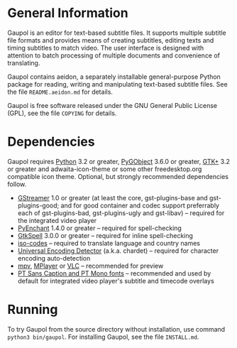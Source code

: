 General Information
===================

Gaupol is an editor for text-based subtitle files. It supports multiple
subtitle file formats and provides means of creating subtitles, editing
texts and timing subtitles to match video. The user interface is
designed with attention to batch processing of multiple documents and
convenience of translating.

Gaupol contains aeidon, a separately installable general-purpose
Python package for reading, writing and manipulating text-based
subtitle files. See the file `README.aeidon.md` for details.

Gaupol is free software released under the GNU General Public License
(GPL), see the file `COPYING` for details.

Dependencies
============

Gaupol requires [Python][1] 3.2 or greater, [PyGObject][2] 3.6.0 or
greater, [GTK+][3] 3.2 or greater and adwaita-icon-theme or some other
freedesktop.org compatible icon theme. Optional, but strongly
recommended dependencies follow.

 * [GStreamer][4] 1.0 or greater (at least the core, gst-plugins-base
   and gst-plugins-good; and for good container and codec support
   preferrably each of gst-plugins-bad, gst-plugins-ugly and gst-libav)
   – required for the integrated video player
 * [PyEnchant][5] 1.4.0 or greater – required for spell-checking
 * [GtkSpell][6] 3.0.0 or greater – required for inline spell-checking
 * [iso-codes][7] – required to translate language and country names
 * [Universal Encoding Detector][8] (a.k.a. chardet) – required for
   character encoding auto-detection
 * [mpv][9], [MPlayer][10] or [VLC][11] – recommended for preview
 * [PT Sans Caption and PT Mono fonts][12] – recommended and used by
   default for integrated video player's subtitle and timecode overlays

  [1]: http://www.python.org/
  [2]: http://wiki.gnome.org/Projects/PyGObject
  [3]: http://www.gtk.org/
  [4]: http://gstreamer.freedesktop.org/
  [5]: http://pythonhosted.org/pyenchant/
  [6]: http://gtkspell.sourceforge.net/
  [7]: http://pkg-isocodes.alioth.debian.org/
  [8]: http://pypi.python.org/pypi/chardet
  [9]: http://mpv.io/
 [10]: http://www.mplayerhq.hu/
 [11]: http://www.videolan.org/vlc/
 [12]: http://www.paratype.com/public/

Running
=======

To try Gaupol from the source directory without installation, use
command `python3 bin/gaupol`. For installing Gaupol, see the file
`INSTALL.md`.
